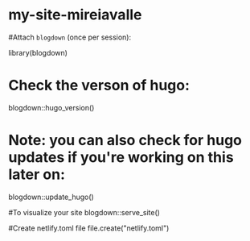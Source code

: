 # my-site-mireiavalle

#Attach `blogdown` (once per session):

library(blogdown)

# Check the verson of hugo:
blogdown::hugo_version()

# Note: you can also check for hugo updates if you're working on this later on:
blogdown::update_hugo()

#To visualize your site
blogdown::serve_site()

#Create netlify.toml file
file.create("netlify.toml")
